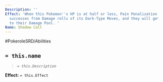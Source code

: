 ```yaml
---
Description: ''
Effect: 'When this Pokemon''s HP is at half or less, Pain Penalization will not reduce
  successes from Damage rolls of its Dark-Type Moves, and they will get 1 extra die
  to their Damage Pool. '
Name: Shadow Call
---
```


#PokeroleSRD/Abilities

## `= this.name`

> *`= this.Description`*

**Effect:** `= this.Effect`
